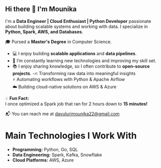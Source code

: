 ## Hi there 👋 I'm Mounika  

I'm a **Data Engineer | Cloud Enthusiast | Python Developer** passionate about building scalable systems and working with data. I specialize in **Python, Spark, AWS, and Databases**.  

🎓 Pursed a **Master's Degree** in Computer Science.
- 💻 I enjoy building **scalable applications** and **data pipelines**.
- 🌱 I’m constantly learning new technologies and improving my skill set.
- 📚 I enjoy sharing knowledge, so I often contribute to **open-source projects**.
-🔥 Transforming raw data into meaningful insights  
⚡ Automating workflows with Python & Apache Airflow  
☁️ Building cloud-native solutions on AWS & Azure 

💡 **Fun Fact:**  
I once optimized a Spark job that ran for 2 hours down to **15 minutes!**  

 📬 You can reach me at davulurimounika22@gmail.com

# Main Technologies I Work With
- **Programming:** Python, Go, SQL  
- **Data Engineering:** Spark, Kafka, Snowflake  
- **Cloud Platforms:** AWS, Azure
